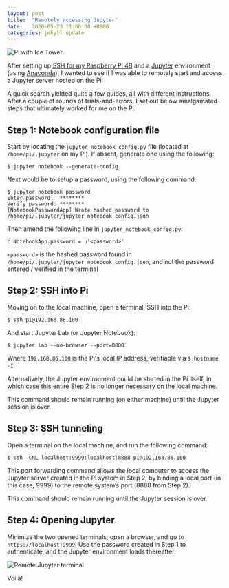 ```yaml
---
layout: post
title:  "Remotely accessing Jupyter"
date:   2020-05-23 11:00:00 +0800
categories: jekyll update
---
```


![Pi with Ice Tower](https://zyf0717.github.io/assets/images/pi-ice-tower.jpg)

After setting up [SSH for my Raspberry Pi 4B](https://www.raspberrypi.org/documentation/remote-access/ssh/) and a [Jupyter](https://jupyter.org/) environment (using [Anaconda](https://www.anaconda.com/)), I wanted to see if I was able to remotely start and access a Jupyter server hosted on the Pi. 

A quick search yielded quite a few guides, all with different instructions. After a couple of rounds of trials-and-errors, I set out below amalgamated steps that ultimately worked for me on the Pi.

## Step 1: Notebook configuration file

Start by locating the `jupyter_notebook_config.py` file (located at `/home/pi/.jupyter` on my Pi). If absent, generate one using the following:

```shell
$ jupyter notebook --generate-config
```

Next would be to setup a password, using the following command:
```shell
$ jupyter notebook password
Enter password:  ********
Verify password: ********
[NotebookPasswordApp] Wrote hashed password to /home/pi/.jupyter/jupyter_notebook_config.json
```

Then amend the following line in `jupyter_notebook_config.py`:

```shell
c.NotebookApp.password = u'<password>'
```

`<password>` is the hashed password found in `/home/pi/.jupyter/jupyter_notebook_config.json`, and not the password entered / verified in the terminal

## Step 2: SSH into Pi

Moving on to the local machine, open a terminal, SSH into the Pi:

```shell
$ ssh pi@192.168.86.100
```

And start Jupyter Lab (or Jupyter Notebook):

```shell
$ jupyter lab --no-browser --port=8888
```
Where `192.168.86.100` is the Pi's local IP address, verifiable via `$ hostname -I`.

Alternatively, the Jupyter environment could be started in the Pi itself, in which case  this entire Step 2 is no longer necessary on the local machine.

This command should remain running (on either machine) until the Jupyter session is over.

## Step 3: SSH tunneling

Open a terminal on the local machine, and run the following command:

```shell
$ ssh -CNL localhost:9999:localhost:8888 pi@192.168.86.100
```

This port forwarding command allows the local computer to access the Jupyter server created in the Pi system in Step 2, by binding a local port (in this case, 9999) to the remote system’s port (8888 from Step 2).

This command should remain running until the Jupyter session is over.

## Step 4: Opening Jupyter

Minimize the two opened terminals, open a browser, and go to `https://localhost:9999`. Use the password created in Step 1 to authenticate, and the Jupyter environment loads thereafter.

![Remote Jupyter terminal](https://zyf0717.github.io/assets/images/pi-jupyter-terminal.png)

Voilà!
